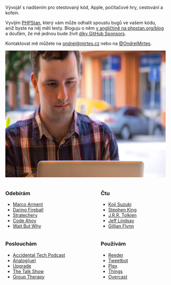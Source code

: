 Vývojář s nadšením pro otestovaný kód, Apple, počítačové hry, cestování a kofein.

Vyvíjím [PHPStan](https://phpstan.org/), který vám může odhalit spoustu bugů ve vašem kódu, aniž byste na něj měli testy. Bloguju o něm [v angličtině na phpstan.org/blog](https://phpstan.org/blog) a doufám, že mě jednou bude živit [díky GitHub Sponsors](https://github.com/sponsors/ondrejmirtes/).

Kontaktovat mě můžete na <ondrej@mirtes.cz> nebo na [@OndrejMirtes](https://twitter.com/OndrejMirtes).

<p class="about-photo">
	<img src="/images/about-foto.jpg" width="592" height="397" />
</p>

<div style="float: left; width: 300px;">

### Odebírám

- [Marco Arment](http://www.marco.org/)
- [Daring Fireball](http://daringfireball.net/)
- [Stratechery](https://stratechery.com/)
- [Code Ahoy](http://codeahoy.com)
- [Wait But Why](http://waitbutwhy.com/)

</div>

<div style="float: left;">

### Čtu

- [Koji Suzuki](http://www.amazon.com/s/ref=nb_sb_noss_1?url=search-alias%3Dstripbooks&field-keywords=Koji+Suzuki)
- [Stephen King](http://www.amazon.com/s/ref=nb_sb_noss_1?url=search-alias%3Dstripbooks&field-keywords=Stephen+King)
- [J.R.R. Tolkien](http://www.amazon.com/s/ref=nb_sb_noss_1?url=search-alias%3Dstripbooks&field-keywords=J.R.R.+Tolkien)
- [Jeff Lindsay](http://www.amazon.com/s/ref=nb_sb_noss_1?url=search-alias%3Dstripbooks&field-keywords=Jeff+Lindsay)
- [Gillian Flynn](http://www.amazon.com/s/ref=nb_sb_noss_1?url=search-alias%3Dstripbooks&field-keywords=Gillian+Flynn)

</div>

<div style="float: left; width: 300px; clear: both;">

### Poslouchám

- [Accidental Tech Podcast](http://atp.fm/)
- [Analog(ue)](https://www.relay.fm/analogue)
- [Upgrade](https://www.relay.fm/upgrade)
- [The Talk Show](https://daringfireball.net/thetalkshow/)
- [Group Therapy](http://www.aboveandbeyond.nu/abgt)

</div>

<div style="float: left;">

### Používám

- [Reeder](http://reederapp.com/)
- [Tweetbot](http://tapbots.com/software/tweetbot/)
- [Plex](https://plex.tv/)
- [Things](http://culturedcode.com/things/)
- [Overcast](https://overcast.fm/)

</div>
